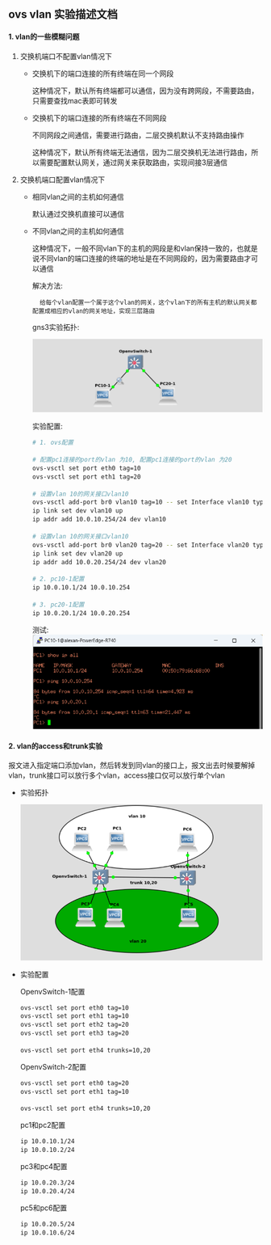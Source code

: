 ## ovs vlan 实验描述文档

#### 1. vlan的一些模糊问题

   1. 交换机端口不配置vlan情况下
        
        + 交换机下的端口连接的所有终端在同一个网段
            
            这种情况下，默认所有终端都可以通信，因为没有跨网段，不需要路由，只需要查找mac表即可转发
        + 交换机下的端口连接的所有终端在不同网段

            不同网段之间通信，需要进行路由，二层交换机默认不支持路由操作
            
            这种情况下，默认所有终端无法通信，因为二层交换机无法进行路由，所以需要配置默认网关，通过网关来获取路由，实现间接3层通信
   2. 交换机端口配置vlan情况下
    
        + 相同vlan之间的主机如何通信

            默认通过交换机直接可以通信
        + 不同vlan之间的主机如何通信

            这种情况下，一般不同vlan下的主机的网段是和vlan保持一致的，也就是说不同vlan的端口连接的终端的地址是在不同网段的，因为需要路由才可以通信

            解决方法:
                
                给每个vlan配置一个属于这个vlan的网关，这个vlan下的所有主机的默认网关都配置成相应的vlan的网关地址，实现三层路由

            gns3实验拓扑:

            ![vlanif](../../../image/ovs/vlanif.png)

            实验配置:

            ```bash
            # 1. ovs配置

            # 配置pc1连接的port的vlan 为10, 配置pc1连接的port的vlan 为20
            ovs-vsctl set port eth0 tag=10
            ovs-vsctl set port eth1 tag=20

            # 设置vlan 10的网关接口vlan10
            ovs-vsctl add-port br0 vlan10 tag=10 -- set Interface vlan10 type=internal
            ip link set dev vlan10 up
            ip addr add 10.0.10.254/24 dev vlan10

            # 设置vlan 10的网关接口vlan10
            ovs-vsctl add-port br0 vlan20 tag=20 -- set Interface vlan20 type=internal
            ip link set dev vlan20 up
            ip addr add 10.0.20.254/24 dev vlan20

            # 2. pc10-1配置
            ip 10.0.10.1/24 10.0.10.254

            # 3. pc20-1配置
            ip 10.0.20.1/24 10.0.20.254
            ```

            测试:
            ![vlanif](../../../image/ovs/vlanif_test.png)

#### 2. vlan的access和trunk实验

报文进入指定端口添加vlan，然后转发到同vlan的接口上，报文出去时候要解掉vlan，trunk接口可以放行多个vlan，access接口仅可以放行单个vlan

+ 实验拓扑

    ![access_trunk](../../../image/ovs/access_trunk.png)

+ 实验配置

    OpenvSwitch-1配置
    ```bash
    ovs-vsctl set port eth0 tag=10
    ovs-vsctl set port eth1 tag=10
    ovs-vsctl set port eth2 tag=20
    ovs-vsctl set port eth3 tag=20

    ovs-vsctl set port eth4 trunks=10,20
    ```
    OpenvSwitch-2配置
    ```bash
    ovs-vsctl set port eth0 tag=20
    ovs-vsctl set port eth1 tag=10

    ovs-vsctl set port eth4 trunks=10,20
    ```

    pc1和pc2配置
    ```bash
    ip 10.0.10.1/24
    ip 10.0.10.2/24
    ```

    pc3和pc4配置
    ```bash
    ip 10.0.20.3/24
    ip 10.0.20.4/24
    ```

    pc5和pc6配置
    ```bash
    ip 10.0.20.5/24
    ip 10.0.10.6/24    
    ```












